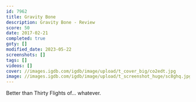 ```yaml
---
id: 7962
title: Gravity Bone
description: Gravity Bone - Review
score: 50
date: 2017-02-21
completed: true
goty: []
modified_date: 2023-05-22
screenshots: []
tags: []
videos: []
cover: //images.igdb.com/igdb/image/upload/t_cover_big/co2edt.jpg
image: //images.igdb.com/igdb/image/upload/t_screenshot_huge/sc8ghq.jpg
---
```

Better than Thirty Flights of... whatever.